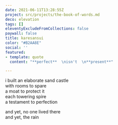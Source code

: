 ```yaml
---
date: 2021-06-11T13:28:55Z
project: src/projects/the-book-of-words.md
deco: elevation
tags: []
eleventyExcludeFromCollections: false
paywall: false
title: karesansui
color: "#B2AA8E"
social: ''
featured:
- template: quote
  content: "**perfect**  \nisn't  \n**present**"

---
```

i built an elaborate sand castle  
with rooms to spare  
a moat to protect it  
each towering spire  
a testament to perfection

and yet, no one lived there  
and yet, the rain